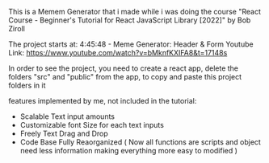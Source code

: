 This is a Memem Generator that i made while i was doing the course "React Course - Beginner's Tutorial for React JavaScript Library [2022]" by Bob Ziroll

The project starts at: 4:45:48 - Meme Generator: Header & Form
Youtube Link: https://www.youtube.com/watch?v=bMknfKXIFA8&t=17148s

In order to see the project, you need to create a react app, delete the folders "src" and "public" from the app, to copy and paste this project folders in it

features implemented by me, not included in the tutorial:

-  Scalable Text input amounts
-  Customizable font Size for each text inputs
-  Freely Text Drag and Drop
-  Code Base Fully Reaorganized ( Now all functions are scripts and object need less information making everything more easy to modified )